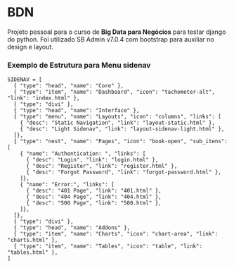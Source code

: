 
# BDN

Projeto pessoal para o curso de **Big Data para Negócios** para testar django do python.
Foi utilizado SB Admin v7.0.4 com bootstrap para auxiliar no design e layout.

### Exemplo de Estrutura para Menu sidenav

    SIDENAV = [
      { "type": "head", "name": "Core" },
      { "type": "item", "name": "Dashboard", "icon": "tachometer-alt", "link": "index.html" },
      { "type": "divi" },
      { "type": "head", "name": "Interface" },
      { "type": "menu", "name": "Layouts", "icon": "columns", "links": [
        { "desc": "Static Navigation", "link": "layout-static.html" }, 
        { "desc": "Light Sidenav", "link": "layout-sidenav-light.html" }, 
      ]},
      { "type": "nest", "name": "Pages", "icon": "book-open", "sub_itens": [
        { "name": "Authentication: ", "links": [
          { "desc": "Login", "link": "login.html" }, 
          { "desc": "Register", "link": "register.html" }, 
          { "desc": "Forgot Password", "link": "forgot-password.html" }, 
        ]}, 
        { "name": "Error:", "links": [
          { "desc": "401 Page", "link": "401.html" }, 
          { "desc": "404 Page", "link": "404.html" }, 
          { "desc": "500 Page", "link": "500.html" }, 
        ]}, 
      ]},
      { "type": "divi" },
      { "type": "head", "name": "Addons" },
      { "type": "item", "name": "Charts", "icon": "chart-area", "link": "charts.html" },
      { "type": "item", "name": "Tables", "icon": "table", "link": "tables.html" },
    ]

